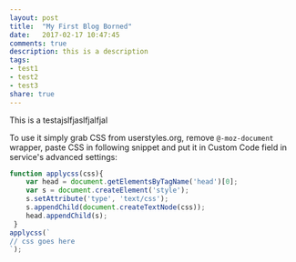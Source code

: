 ```yaml
---
layout: post
title:  "My First Blog Borned"
date:   2017-02-17 10:47:45
comments: true
description: this is a description
tags: 
- test1
- test2
- test3
share: true
---
```


This is a testajslfjaslfjalfjal

To use it simply grab CSS from userstyles.org, remove `@-moz-document` wrapper, paste CSS in following snippet and put it in Custom Code field in service's advanced settings:

```js
function applycss(css){
    var head = document.getElementsByTagName('head')[0];
    var s = document.createElement('style');
    s.setAttribute('type', 'text/css');
    s.appendChild(document.createTextNode(css));
    head.appendChild(s);
 }
applycss(`
// css goes here
`);
```

